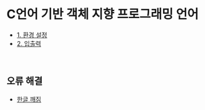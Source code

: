 # C언어 기반 객체 지향 프로그래밍 언어

<p>

- [1. 환경 설정](https://github.com/DrMaemi/Study/tree/master/Programming-Language/C++/1.%20환경%20설정.md)
- [2. 입출력](https://github.com/DrMaemi/Study/tree/master/Programming-Language/C++/2.%20입출력.md)
</p>

<br>

## 오류 해결
- [한글 깨짐](https://github.com/DrMaemi/Study/tree/master/Tools/VS-Code/오류%20해결/한글%20깨짐.md)
